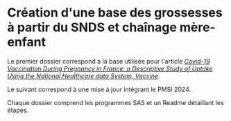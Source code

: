 # Création d'une base des grossesses à partir du SNDS et chaînage mère-enfant

Le premier dossier correspond à la base utilisée pour l'article [*Covid-19 Vaccination During Pregnancy in France: a Descriptive Study of Uptake Using the National Healthcare data System,
Vaccine*](https://www.sciencedirect.com/science/article/pii/S0264410X25005201?via%3Dihub).

Le suivant correspond à une mise à jour intégrant le PMSI 2024.

Chaque dossier comprend les programmes SAS et un Readme détaillant les étapes.
